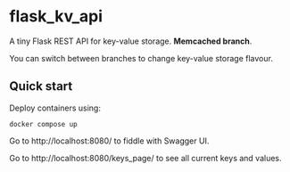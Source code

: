 # flask_kv_api

A tiny Flask REST API for key-value storage. **Memcached branch**.

You can switch between branches to change key-value storage flavour.

## Quick start

Deploy containers using:

```shell
docker compose up
```

Go to http://localhost:8080/ to fiddle with Swagger UI.

Go to http://localhost:8080/keys_page/ to see all current keys and values.
